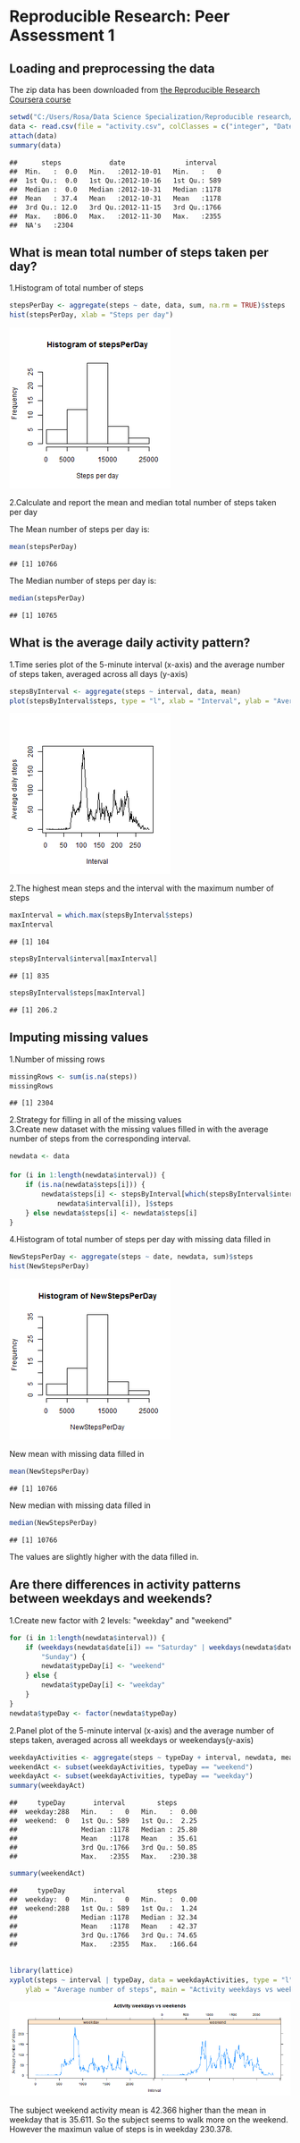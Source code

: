 # Reproducible Research: Peer Assessment 1


## Loading and preprocessing the data
The zip data has been downloaded from [the Reproducible Research Coursera course][data]

[data]: https://d396qusza40orc.cloudfront.net/repdata%2Fdata%2Factivity.zip


```r
setwd("C:/Users/Rosa/Data Science Specialization/Reproducible research/peer_ass1/repdata_data_activity")
data <- read.csv(file = "activity.csv", colClasses = c("integer", "Date", "integer"))
attach(data)
summary(data)
```

```
##      steps            date               interval   
##  Min.   :  0.0   Min.   :2012-10-01   Min.   :   0  
##  1st Qu.:  0.0   1st Qu.:2012-10-16   1st Qu.: 589  
##  Median :  0.0   Median :2012-10-31   Median :1178  
##  Mean   : 37.4   Mean   :2012-10-31   Mean   :1178  
##  3rd Qu.: 12.0   3rd Qu.:2012-11-15   3rd Qu.:1766  
##  Max.   :806.0   Max.   :2012-11-30   Max.   :2355  
##  NA's   :2304
```


## What is mean total number of steps taken per day?
1.Histogram of total number of steps


```r
stepsPerDay <- aggregate(steps ~ date, data, sum, na.rm = TRUE)$steps
hist(stepsPerDay, xlab = "Steps per day")
```

![plot of chunk unnamed-chunk-2](figure/unnamed-chunk-2.png) 


2.Calculate and report the mean and median total number of steps taken per day

The Mean number of steps per day is:

```r
mean(stepsPerDay)
```

```
## [1] 10766
```


The Median number of steps per day is:

```r
median(stepsPerDay)
```

```
## [1] 10765
```


## What is the average daily activity pattern?
1.Time series plot of the 5-minute interval (x-axis) and the average number of steps taken, averaged across all days (y-axis)

```r
stepsByInterval <- aggregate(steps ~ interval, data, mean)
plot(stepsByInterval$steps, type = "l", xlab = "Interval", ylab = "Average daily steps")
```

![plot of chunk unnamed-chunk-5](figure/unnamed-chunk-5.png) 


2.The highest mean steps and the interval with the maximum number of steps


```r
maxInterval = which.max(stepsByInterval$steps)
maxInterval
```

```
## [1] 104
```

```r
stepsByInterval$interval[maxInterval]
```

```
## [1] 835
```

```r
stepsByInterval$steps[maxInterval]
```

```
## [1] 206.2
```


## Imputing missing values

1.Number of missing rows


```r
missingRows <- sum(is.na(steps))
missingRows
```

```
## [1] 2304
```


2.Strategy for filling in all of the missing values  
3.Create new dataset with the missing values filled in with the average number of steps from the corresponding interval. 


```r
newdata <- data

for (i in 1:length(newdata$interval)) {
    if (is.na(newdata$steps[i])) {
        newdata$steps[i] <- stepsByInterval[which(stepsByInterval$interval == 
            newdata$interval[i]), ]$steps
    } else newdata$steps[i] <- newdata$steps[i]
}
```

4.Histogram of total number of steps per day with missing data filled in


```r
NewStepsPerDay <- aggregate(steps ~ date, newdata, sum)$steps
hist(NewStepsPerDay)
```

![plot of chunk unnamed-chunk-9](figure/unnamed-chunk-9.png) 


New mean with missing data filled in

```r
mean(NewStepsPerDay)
```

```
## [1] 10766
```


New median with missing data filled in

```r
median(NewStepsPerDay)
```

```
## [1] 10766
```


The values are slightly higher with the data filled in.


## Are there differences in activity patterns between weekdays and weekends?
1.Create new factor with 2 levels: "weekday" and "weekend"

```r
for (i in 1:length(newdata$interval)) {
    if (weekdays(newdata$date[i]) == "Saturday" | weekdays(newdata$date[i]) == 
        "Sunday") {
        newdata$typeDay[i] <- "weekend"
    } else {
        newdata$typeDay[i] <- "weekday"
    }
}
newdata$typeDay <- factor(newdata$typeDay)
```


2.Panel plot of the 5-minute interval (x-axis) and the average number of steps taken, averaged across all weekdays or weekendays(y-axis)



```r
weekdayActivities <- aggregate(steps ~ typeDay + interval, newdata, mean)
weekendAct <- subset(weekdayActivities, typeDay == "weekend")
weekdayAct <- subset(weekdayActivities, typeDay == "weekday")
summary(weekdayAct)
```

```
##     typeDay       interval        steps       
##  weekday:288   Min.   :   0   Min.   :  0.00  
##  weekend:  0   1st Qu.: 589   1st Qu.:  2.25  
##                Median :1178   Median : 25.80  
##                Mean   :1178   Mean   : 35.61  
##                3rd Qu.:1766   3rd Qu.: 50.85  
##                Max.   :2355   Max.   :230.38
```

```r
summary(weekendAct)
```

```
##     typeDay       interval        steps       
##  weekday:  0   Min.   :   0   Min.   :  0.00  
##  weekend:288   1st Qu.: 589   1st Qu.:  1.24  
##                Median :1178   Median : 32.34  
##                Mean   :1178   Mean   : 42.37  
##                3rd Qu.:1766   3rd Qu.: 74.65  
##                Max.   :2355   Max.   :166.64
```

```r

library(lattice)
xyplot(steps ~ interval | typeDay, data = weekdayActivities, type = "l", xlab = "Interval", 
    ylab = "Average number of steps", main = "Activity weekdays vs weekends")
```

![plot of chunk unnamed-chunk-13](figure/unnamed-chunk-13.png) 


The subject weekend activity mean is 42.366 higher than the mean in weekday that is 35.611. So the subject seems to walk more on the weekend. However the maximun value of steps is in weekday 230.378. 

